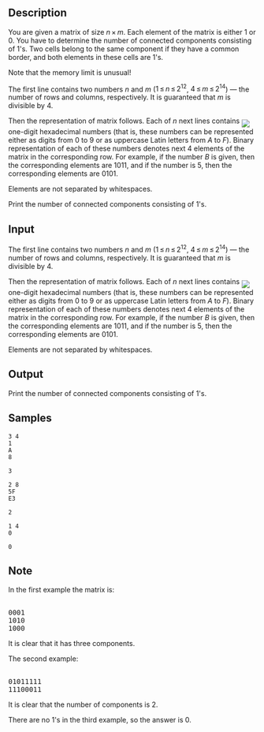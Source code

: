 ## Description

<div><p>You are given a matrix of size <span class="tex-span"><i>n</i> × <i>m</i></span>. Each element of the matrix is either 1 or 0. You have to determine the number of connected components consisting of 1's. Two cells belong to the same component if they have a common border, and both elements in these cells are 1's.</p><p><span class="tex-font-style-bf">Note that the memory limit is unusual!</span></p></div><div class="input-specification"><p>The first line contains two numbers <span class="tex-span"><i>n</i></span> and <span class="tex-span"><i>m</i></span> (<span class="tex-span">1 ≤ <i>n</i> ≤ 2<sup class="upper-index">12</sup></span>, <span class="tex-span">4 ≤ <i>m</i> ≤ 2<sup class="upper-index">14</sup></span>) — the number of rows and columns, respectively. It is guaranteed that <span class="tex-span"><i>m</i></span> is divisible by 4.</p><p>Then the representation of matrix follows. Each of <span class="tex-span"><i>n</i></span> next lines contains <img align="middle" class="tex-formula" src="./28867/file/PNZEU53K.png" style="max-width: 100.0%;max-height: 100.0%;"> one-digit hexadecimal numbers (that is, these numbers can be represented either as digits from <span class="tex-span">0</span> to <span class="tex-span">9</span> or as uppercase Latin letters from <span class="tex-span"><i>A</i></span> to <span class="tex-span"><i>F</i></span>). Binary representation of each of these numbers denotes next <span class="tex-span">4</span> elements of the matrix in the corresponding row. For example, if the number <span class="tex-span"><i>B</i></span> is given, then the corresponding elements are <span class="tex-font-style-tt">1011</span>, and if the number is <span class="tex-span">5</span>, then the corresponding elements are <span class="tex-font-style-tt">0101</span>.</p><p>Elements are not separated by whitespaces.</p></div><div class="output-specification"><p>Print the number of connected components consisting of 1's. </p></div>

## Input

<p>The first line contains two numbers <span class="tex-span"><i>n</i></span> and <span class="tex-span"><i>m</i></span> (<span class="tex-span">1 ≤ <i>n</i> ≤ 2<sup class="upper-index">12</sup></span>, <span class="tex-span">4 ≤ <i>m</i> ≤ 2<sup class="upper-index">14</sup></span>) — the number of rows and columns, respectively. It is guaranteed that <span class="tex-span"><i>m</i></span> is divisible by 4.</p><p>Then the representation of matrix follows. Each of <span class="tex-span"><i>n</i></span> next lines contains <img align="middle" class="tex-formula" src="./28867/file/PNZEU53K.png" style="max-width: 100.0%;max-height: 100.0%;"> one-digit hexadecimal numbers (that is, these numbers can be represented either as digits from <span class="tex-span">0</span> to <span class="tex-span">9</span> or as uppercase Latin letters from <span class="tex-span"><i>A</i></span> to <span class="tex-span"><i>F</i></span>). Binary representation of each of these numbers denotes next <span class="tex-span">4</span> elements of the matrix in the corresponding row. For example, if the number <span class="tex-span"><i>B</i></span> is given, then the corresponding elements are <span class="tex-font-style-tt">1011</span>, and if the number is <span class="tex-span">5</span>, then the corresponding elements are <span class="tex-font-style-tt">0101</span>.</p><p>Elements are not separated by whitespaces.</p>

## Output

<p>Print the number of connected components consisting of 1's. </p>

## Samples

```input1
3 4
1
A
8

```

```output1
3

```






```input2
2 8
5F
E3

```

```output2
2

```






```input3
1 4
0

```

```output3
0

```




## Note

<p>In the first example the matrix is: </p><pre class="verbatim"><br>0001<br>1010<br>1000<br></pre><p>It is clear that it has three components.</p><p>The second example: </p><pre class="verbatim"><br>01011111<br>11100011<br></pre><p>It is clear that the number of components is 2.</p><p>There are no 1's in the third example, so the answer is 0.</p>
